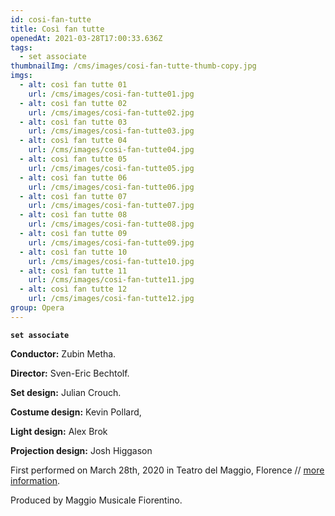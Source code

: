 ```yaml
---
id: cosi-fan-tutte
title: Così fan tutte
openedAt: 2021-03-28T17:00:33.636Z
tags:
  - set associate
thumbnailImg: /cms/images/cosi-fan-tutte-thumb-copy.jpg
imgs:
  - alt: così fan tutte 01
    url: /cms/images/cosi-fan-tutte01.jpg
  - alt: così fan tutte 02
    url: /cms/images/cosi-fan-tutte02.jpg
  - alt: così fan tutte 03
    url: /cms/images/cosi-fan-tutte03.jpg
  - alt: così fan tutte 04
    url: /cms/images/cosi-fan-tutte04.jpg
  - alt: così fan tutte 05
    url: /cms/images/cosi-fan-tutte05.jpg
  - alt: così fan tutte 06
    url: /cms/images/cosi-fan-tutte06.jpg
  - alt: così fan tutte 07
    url: /cms/images/cosi-fan-tutte07.jpg
  - alt: così fan tutte 08
    url: /cms/images/cosi-fan-tutte08.jpg
  - alt: così fan tutte 09
    url: /cms/images/cosi-fan-tutte09.jpg
  - alt: così fan tutte 10
    url: /cms/images/cosi-fan-tutte10.jpg
  - alt: così fan tutte 11
    url: /cms/images/cosi-fan-tutte11.jpg
  - alt: così fan tutte 12
    url: /cms/images/cosi-fan-tutte12.jpg
group: Opera
---
```

**`set associate`**

**Conductor:** Zubin Metha.

**Director:** Sven-Eric Bechtolf.

**Set design:** Julian Crouch.

**Costume design:** Kevin Pollard, 

**Light design:** Alex Brok

**Projection design:** Josh Higgason

First performed on March 28th, 2020 in Teatro del Maggio, Florence // [more information](https://www.maggiofiorentino.com/en/events/24077/).

Produced by Maggio Musicale Fiorentino.
